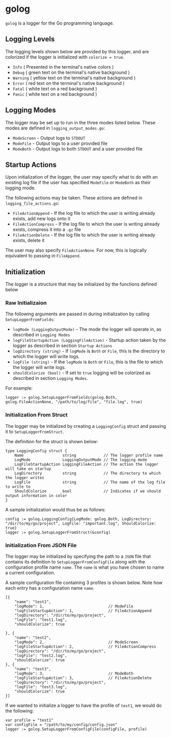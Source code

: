 # golog

`golog` is a logger for the Go programming language.

## Logging Levels

The logging levels shown below are provided by this logger, and are colorized if the logger is initialized with 
`colorize = true`.

+ `Info`    ( Presented in the terminal's native colors )
+ `Debug`   ( green text on the terminal's native background )
+ `Warning` ( yellow text on the terminal's native background )
+ `Error`   ( red text on the terminal's native background )
+ `Fatal`   ( white text on a red background )
+ `Panic`   ( white text on a red background )

## Logging Modes

The logger may be set up to run in the three modes listed below. These modes are defined in `logging_output_modes.go`:

+ `ModeScreen` - Output logs to `STDOUT`
+ `ModeFile`   - Output logs to a user provided file
+ `ModeBoth`   - Output logs to both `STDOUT` and a user provided file

## Startup Actions

Upon initialization of the logger, the user may specify what to do with an existing log file if the user has specified `ModeFile` or `ModeBoth` as their logging mode.

The following actions may be taken. These actions are defined in `logging_file_actions.go`:

+ `FileActionAppend`   - If the log file to which the user is writing already exists, add new logs onto it
+ `FileActionCompress` - If the log file to which the user is writing already exists, compress it into a `.gz` file
+ `FileActionDelete`   - If the log file to which the user is writing already exists, delete it

The user may also specify `FileActionNone`. For now, this is logically equivalent to passing in `FileAppend`. 

## Initialization

The logger is a structure that may be initialized by the functions defined below

### Raw Initializaion

The following arguments are passed in during initialization by calling `SetupLoggerFromFields`:

+ `logMode (LoggingOutputMode)` - The mode the logger will operate in, as described in `Logging Modes`
+ `logFileStartupAction (LoggingFileAction)` - Startup action taken by the logger as described in section `Startup Actions`
+ `logDirectory (string)` - If `logMode` is `Both` or `File`, this is the directory to which the logger will write logs.
+ `logFile (string)` - If the `logMode` is `Both` or `File`, this is the file to which the logger will write logs.
+ `shouldColorize (bool)` - If set to `true` logging will be colorized as described in section `Logging Modes`.

For example:
```
logger := golog.SetupLoggerFromFields(golog.Both, golog.FileActionNone, "/path/to/log/file", "file.log", true)
```

### Initialization From Struct

The logger may be initialized by creating a `LoggingConfig` struct and passing it to `SetupLoggerFromStruct`. 

The definition for the struct is shown below:

```
type LoggingConfig struct {
	Name                 string            // The logger profile name
	LogMode              LoggingOutputMode // The logging mode
	LogFileStartupAction LoggingFileAction // The action the logger will take on startup
	LogDirectory         string            // The directory to which the logger writes
	LogFile              string            // The name of the log file to write to
	ShouldColorize       bool              // Indicates if we should output information in color
}
```
A sample initialization would thus be as follows:

```
config := golog.LoggingConfig{LogMode: golog.Both, LogDirectory: "/dir/to/my/go/project", LogFile: "important.log", ShouldColorize: true}
logger := golog.SetupLoggerFromStruct(&config)
```
### Initialization From JSON File

The logger may be initialized by specifying the path to a `JSON` file that contains its definition to `SetupLoggerFromConfigFile` along with the configuration profile name `name`. The `name` is what you have chosen to name a current configuration.

A sample configuration file containing 3 profiles is shown below. Note how each entry has a configuration name `name`.

```
[{
	"name": "test1",
	"logMode": 1,                            // ModeFile
	"logFileStartupAction": 1,               // FileActionAppend
	"logDirectory": "/dir/to/my/go/project",
	"logFile": "test1.log",
	"shouldColorize": true

}, {
	"name": "test2",
	"logMode": 2,                            // ModeScreen 
	"logFileStartupAction": 2,               // FileActionCompress
	"logDirectory": "/dir/to/my/go/project",
	"logFile": "test2.log",
	"shouldColorize": true
}, {
	"name": "test3",
	"logMode": 3,                            // ModeBoth
	"logFileStartupAction": 3,               // FileActionDelete
	"logDirectory": "/dir/to/my/go/project",
	"logFile": "test3.log",
	"shouldColorize": true
}]
```

If we wanted to initialize a logger to have the profile of `test1`, we would do the following:

```
var profile = "test1"
var configFile = "/path/to/my/config/config.json"
logger := golog.SetupLoggerFromConfigFile(configFile, profile)
```
